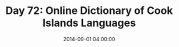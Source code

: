 ---
permalink: /jekyll/update/2014/09/01/day72
redirect_to: http://arounddh.elotroalex.com/jekyll/update/2014/09/01/day72
layout: base_redirect
title:  "Day 72: Online Dictionary of Cook Islands Languages"
date:   2014-09-01 04:00:00
categories: jekyll update
---